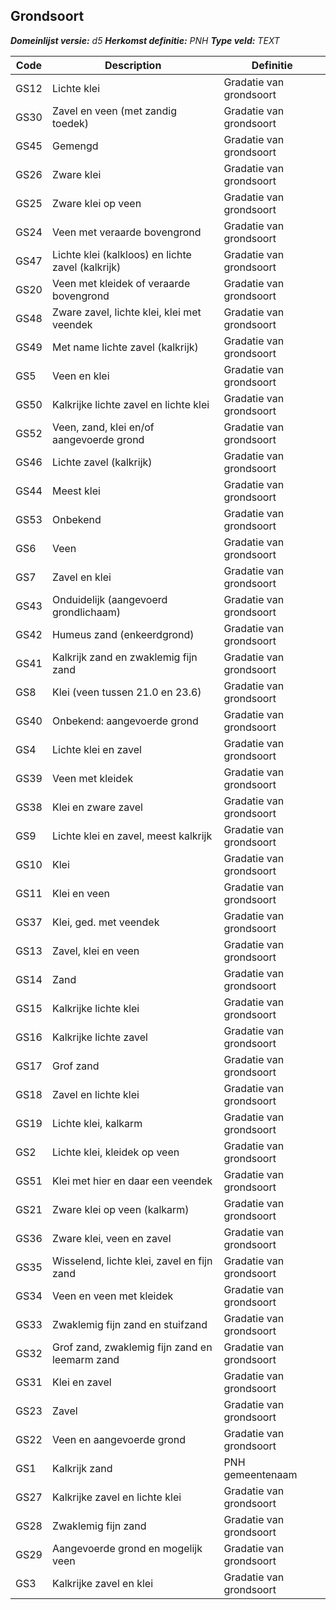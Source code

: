 ﻿## Grondsoort

*__Domeinlijst versie:__ d5*
*__Herkomst definitie:__ PNH*
*__Type veld:__ TEXT*

|__Code__ |__Description__ |__Definitie__	|
|	---	|	---	|   ---	| 
| GS12 | Lichte klei | Gradatie van grondsoort |
| GS30 | Zavel en veen (met zandig toedek) | Gradatie van grondsoort |
| GS45 | Gemengd | Gradatie van grondsoort |
| GS26 | Zware klei | Gradatie van grondsoort |
| GS25 | Zware klei op veen | Gradatie van grondsoort |
| GS24 | Veen met veraarde bovengrond | Gradatie van grondsoort |
| GS47 | Lichte klei (kalkloos) en lichte zavel (kalkrijk) | Gradatie van grondsoort |
| GS20 | Veen met kleidek of veraarde bovengrond | Gradatie van grondsoort |
| GS48 | Zware zavel, lichte klei, klei met veendek | Gradatie van grondsoort |
| GS49 | Met name lichte zavel (kalkrijk) | Gradatie van grondsoort |
| GS5  | Veen en klei | Gradatie van grondsoort |
| GS50 | Kalkrijke lichte zavel en lichte klei | Gradatie van grondsoort |
| GS52 | Veen, zand, klei en/of aangevoerde grond | Gradatie van grondsoort |
| GS46 | Lichte zavel (kalkrijk) | Gradatie van grondsoort |
| GS44 | Meest klei | Gradatie van grondsoort |
| GS53 | Onbekend | Gradatie van grondsoort |
| GS6  | Veen | Gradatie van grondsoort |
| GS7  | Zavel en klei | Gradatie van grondsoort |
| GS43 | Onduidelijk (aangevoerd grondlichaam) | Gradatie van grondsoort |
| GS42 | Humeus zand (enkeerdgrond) | Gradatie van grondsoort |
| GS41 | Kalkrijk zand en zwaklemig fijn zand | Gradatie van grondsoort |
| GS8  | Klei (veen tussen 21.0 en 23.6) | Gradatie van grondsoort |
| GS40 | Onbekend: aangevoerde grond | Gradatie van grondsoort |
| GS4  | Lichte klei en zavel | Gradatie van grondsoort |
| GS39 | Veen met kleidek | Gradatie van grondsoort |
| GS38 | Klei en zware zavel | Gradatie van grondsoort |
| GS9  | Lichte klei en zavel, meest kalkrijk | Gradatie van grondsoort |
| GS10 | Klei | Gradatie van grondsoort |
| GS11 | Klei en veen | Gradatie van grondsoort |
| GS37 | Klei, ged. met veendek | Gradatie van grondsoort |
| GS13 | Zavel, klei en veen | Gradatie van grondsoort |
| GS14 | Zand | Gradatie van grondsoort |
| GS15 | Kalkrijke lichte klei | Gradatie van grondsoort |
| GS16 | Kalkrijke lichte zavel | Gradatie van grondsoort |
| GS17 | Grof zand | Gradatie van grondsoort |
| GS18 | Zavel en lichte klei | Gradatie van grondsoort |
| GS19 | Lichte klei, kalkarm | Gradatie van grondsoort |
| GS2  | Lichte klei, kleidek op veen | Gradatie van grondsoort |
| GS51 | Klei met hier en daar een veendek | Gradatie van grondsoort |
| GS21 | Zware klei op veen (kalkarm) | Gradatie van grondsoort |
| GS36 | Zware klei, veen en zavel | Gradatie van grondsoort |
| GS35 | Wisselend, lichte klei, zavel en fijn zand | Gradatie van grondsoort |
| GS34 | Veen en veen met kleidek | Gradatie van grondsoort |
| GS33 | Zwaklemig fijn zand en stuifzand | Gradatie van grondsoort |
| GS32 | Grof zand, zwaklemig fijn zand en leemarm zand | Gradatie van grondsoort |
| GS31 | Klei en zavel | Gradatie van grondsoort |
| GS23 | Zavel | Gradatie van grondsoort |
| GS22 | Veen en aangevoerde grond | Gradatie van grondsoort |
| GS1  | Kalkrijk zand | PNH gemeentenaam |
| GS27 | Kalkrijke zavel en lichte klei | Gradatie van grondsoort |
| GS28 | Zwaklemig fijn zand | Gradatie van grondsoort |
| GS29 | Aangevoerde grond en mogelijk veen | Gradatie van grondsoort |
| GS3  | Kalkrijke zavel en klei | Gradatie van grondsoort |
